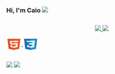 ### Hi, I'm Caio <img src="https://github.com/TheDudeThatCode/TheDudeThatCode/blob/master/Assets/Hi.gif" width="25px">

##

<div align="center">
  <a href="https://github.com/caiopeternela">
  <img height="180em" src="https://github-readme-stats.vercel.app/api?username=caiopeternela&show_icons=true&custom_title=My Github Stats&theme=midnight-purple&bg_color=2e292d&title_color=96e617&icon_color=e34c26&include_all_commits=true&count_private=true">
  <img height="180em" src="https://github-readme-stats.vercel.app/api/top-langs/?username=caiopeternela&custom_title=My Favorite Technologies&layout=compact&langs_count=7&theme=midnight-purple&title_color=96e617&icon_color=96e617&bg_color=2e292d">
</div>
<div style="display: inline_block"><br>
  <img align="center" alt="HTML" height="30" width="40" src="https://raw.githubusercontent.com/devicons/devicon/master/icons/html5/html5-original.svg">
  <img align="center" alt="CSS" height="30" width="40" src="https://raw.githubusercontent.com/devicons/devicon/master/icons/css3/css3-original.svg">
</div>

##

<div>
  <a href = "mailto:caiopeternela.dev@gmail.com"><img src="https://img.shields.io/badge/Gmail-D14836?style=for-the-badge&logo=gmail&logoColor=white" target="_blank"></a>
  <a href="https://www.linkedin.com/in/caiopeternela" target="_blank"><img src="https://img.shields.io/badge/-LinkedIn-%230077B5?style=for-the-badge&logo=linkedin&logoColor=white" target="_blank"></a>
</div>
